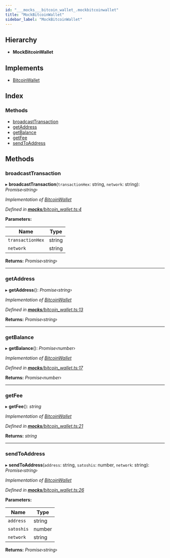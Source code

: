 ```yaml
---
id: "___mocks___bitcoin_wallet_.mockbitcoinwallet"
title: "MockBitcoinWallet"
sidebar_label: "MockBitcoinWallet"
---
```


## Hierarchy

* **MockBitcoinWallet**

## Implements

* [BitcoinWallet](../interfaces/_bitcoin_wallet_.bitcoinwallet.md)

## Index

### Methods

* [broadcastTransaction](___mocks___bitcoin_wallet_.mockbitcoinwallet.md#broadcasttransaction)
* [getAddress](___mocks___bitcoin_wallet_.mockbitcoinwallet.md#getaddress)
* [getBalance](___mocks___bitcoin_wallet_.mockbitcoinwallet.md#getbalance)
* [getFee](___mocks___bitcoin_wallet_.mockbitcoinwallet.md#getfee)
* [sendToAddress](___mocks___bitcoin_wallet_.mockbitcoinwallet.md#sendtoaddress)

## Methods

###  broadcastTransaction

▸ **broadcastTransaction**(`transactionHex`: string, `network`: string): *Promise‹string›*

*Implementation of [BitcoinWallet](../interfaces/_bitcoin_wallet_.bitcoinwallet.md)*

*Defined in [__mocks__/bitcoin_wallet.ts:4](https://github.com/comit-network/comit-js-sdk/blob/d75521e/src/__mocks__/bitcoin_wallet.ts#L4)*

**Parameters:**

Name | Type |
------ | ------ |
`transactionHex` | string |
`network` | string |

**Returns:** *Promise‹string›*

___

###  getAddress

▸ **getAddress**(): *Promise‹string›*

*Implementation of [BitcoinWallet](../interfaces/_bitcoin_wallet_.bitcoinwallet.md)*

*Defined in [__mocks__/bitcoin_wallet.ts:13](https://github.com/comit-network/comit-js-sdk/blob/d75521e/src/__mocks__/bitcoin_wallet.ts#L13)*

**Returns:** *Promise‹string›*

___

###  getBalance

▸ **getBalance**(): *Promise‹number›*

*Implementation of [BitcoinWallet](../interfaces/_bitcoin_wallet_.bitcoinwallet.md)*

*Defined in [__mocks__/bitcoin_wallet.ts:17](https://github.com/comit-network/comit-js-sdk/blob/d75521e/src/__mocks__/bitcoin_wallet.ts#L17)*

**Returns:** *Promise‹number›*

___

###  getFee

▸ **getFee**(): *string*

*Implementation of [BitcoinWallet](../interfaces/_bitcoin_wallet_.bitcoinwallet.md)*

*Defined in [__mocks__/bitcoin_wallet.ts:21](https://github.com/comit-network/comit-js-sdk/blob/d75521e/src/__mocks__/bitcoin_wallet.ts#L21)*

**Returns:** *string*

___

###  sendToAddress

▸ **sendToAddress**(`address`: string, `satoshis`: number, `network`: string): *Promise‹string›*

*Implementation of [BitcoinWallet](../interfaces/_bitcoin_wallet_.bitcoinwallet.md)*

*Defined in [__mocks__/bitcoin_wallet.ts:26](https://github.com/comit-network/comit-js-sdk/blob/d75521e/src/__mocks__/bitcoin_wallet.ts#L26)*

**Parameters:**

Name | Type |
------ | ------ |
`address` | string |
`satoshis` | number |
`network` | string |

**Returns:** *Promise‹string›*
